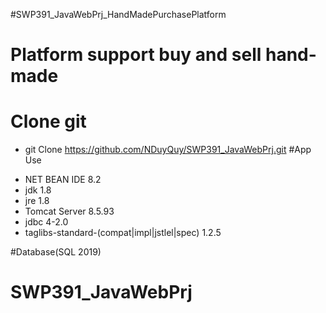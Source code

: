 #SWP391_JavaWebPrj_HandMadePurchasePlatform

# Platform support buy and sell hand-made
# Clone git
- git Clone https://github.com/NDuyQuy/SWP391_JavaWebPrj.git
#App Use
+ NET BEAN IDE 8.2
+ jdk 1.8
+ jre 1.8
+ Tomcat Server 8.5.93
+ jdbc 4-2.0
+ taglibs-standard-(compat|impl|jstlel|spec) 1.2.5

#Database(SQL 2019)

# SWP391_JavaWebPrj